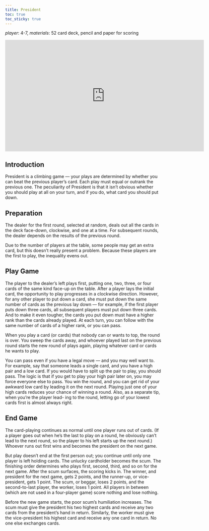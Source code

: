 ```yaml
---
title: President
toc: true
toc_sticky: true
---
```


_player_: 4-7, _materials_: 52 card deck, pencil and paper for scoring


<iframe width="640" height="360" src="https://www.youtube-nocookie.com/embed/XGYv8UN_r1A?controls=0" frameborder="0" allowfullscreen></iframe>

## Introduction

President is a climbing game — your plays are determined by whether you can beat the previous player’s card. Each play must equal or outrank the previous one. The peculiarity of President is that it isn’t obvious whether you should play at all on your turn, and if you do, what card you should put down.

## Preparation

The dealer for the first round, selected at random, deals out all the cards in the deck face-down, clockwise, and one at a time. For subsequent rounds, the dealer depends on the results of the previous round.

Due to the number of players at the table, some people may get an extra
card, but this doesn’t really present a problem. Because these players are the
first to play, the inequality evens out.

## Play Game

The player to the dealer’s left plays first, putting one, two, three, or four cards of the same kind face-up on the table. After a player lays the initial card, the opportunity to play progresses in a clockwise direction. However, for any other player to put down a card, she must put down the same number of cards as the previous lay down — for example, if the first player puts down three cards, all subsequent players must put down three cards. And to make it even tougher, the cards you put down must have a higher rank than the cards already played. At each turn, you can follow with the same number of cards of a higher rank, or you can pass.

When you play a card (or cards) that nobody can or wants to top, the round is over. You sweep the cards away, and whoever played last on the previous round starts the new round of plays again, playing whatever card or cards he wants to play.

You can pass even if you have a legal move — and you may well want to. For example, say that someone leads a single card, and you have a high pair and a low card. If you would have to split up the pair to play, you should pass. The logic is that if you get to play your high pair later on, you may force everyone else to pass. You win the round, and you can get rid of your awkward low card by leading it on the next round. Playing just one of your high cards reduces your chance of winning a round. Also, as a separate tip, when you’re the player lead-
ing to the round, letting go of your lowest cards first is almost always right.

## End Game

The card-playing continues as normal until one player runs out of cards. (If a player goes out when he’s the last to play on a round, he obviously can’t lead to the next round, so the player to his left starts up the next round.) Whoever runs out first wins and becomes the president on the next game.

But play doesn’t end at the first person out; you continue until only one player is left holding cards. The unlucky cardholder becomes the scum. The finishing order determines who plays first, second, third, and so on for the next game. After the scum surfaces, the scoring kicks in. The winner, and president for the next game, gets 2 points, and the runner-up, or vice-president, gets 1 point. The scum, or beggar, loses 2 points, and the second-to-last player, the worker, loses 1 point. All players in between (which are not used in a four-player game) score nothing and lose nothing.

Before the new game starts, the poor scum’s humiliation increases. The scum must give the president his two highest cards and receive any two cards from the president’s hand in return. Similarly, the worker must give the vice-president his highest card and receive any one card in return. No one else exchanges cards.